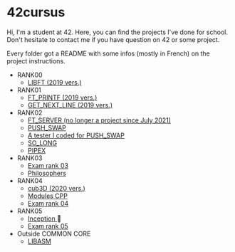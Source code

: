 # 42cursus
Hi, I'm a student at 42. Here, you can find the projects I've done for school.
Don't hesitate to contact me if you have question on 42 or some project.

Every folder got a README with some infos (mostly in French) on the project instructions.

- RANK00
  - <a href="https://github.com/Mel-louie/42cursus/tree/main/rank00_libft_2019">LIBFT (2019 vers.) </a>
- RANK01
  - <a href="https://github.com/Mel-louie/42cursus/tree/main/rank01_ft_printf">FT_PRINTF (2019 vers.) </a>
  - <a href="https://github.com/Mel-louie/42cursus/tree/main/rank01_get_next_line">GET_NEXT_LINE (2019 vers.) </a>
- RANK02
  - <a href="https://github.com/Mel-louie/42cursus/tree/main/rank02OLD_ft_server">FT_SERVER (no longer a project since July 2021) </a>
  - <a href="https://github.com/Mel-louie/42cursus/tree/main/rank02_push_swap"> PUSH_SWAP </a>
  - <a href="https://github.com/Mel-louie/42cursus/tree/main/rank02_push_swap_tester"> A tester I coded for PUSH_SWAP </a>
  - <a href="https://github.com/Mel-louie/42cursus/tree/main/rank02_so_long">SO_LONG </a>
  - <a href="https://github.com/Mel-louie/42cursus/tree/main/rank02_pipex">PIPEX </a>
- RANK03
  - <a href="https://github.com/Mel-louie/42cursus/tree/main/rank03_exam">Exam rank 03 </a>
  - <a href="https://github.com/Mel-louie/42cursus/tree/main/rank03_Philosophers">Philosophers </a>
- RANK04
  -  <a href="https://github.com/Mel-louie/42cursus/tree/main/rank04_cub3D">cub3D (2020 vers.) </a>
  -  <a href="https://github.com/Mel-louie/42cursus/tree/main/rank04_CPP">Modules CPP </a>
  -  <a href="https://github.com/Mel-louie/42cursus/tree/main/rank04_exam_microshell">Exam rank 04 </a>
- RANK05
  - <a href="https://github.com/Mel-louie/42cursus/tree/main/rank05_inception">Inception </a>🚧
  - <a href="">Exam rank 05 </a>
- Outside COMMON CORE
  - <a href="https://github.com/Mel-louie/42cursus/tree/main/rn_42_libasm">LIBASM </a>
